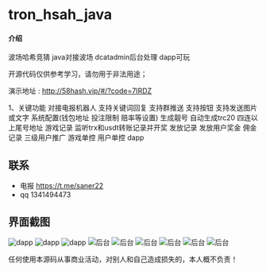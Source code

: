 # tron_hsah_java

#### 介绍
波场哈希竞猜 java对接波场 dcatadmin后台处理 dapp可玩

开源代码仅供参考学习，请勿用于非法用途；

演示地址 : http://58hash.vip/#/?code=7IRDZ

1、关键功能
对接电报机器人
支持关键词回复
支持群推送
支持按钮
支持发送图片或文字
系统配置(钱包地址 投注限制 赔率等设置)
生成靓号 自动生成trc20 四连以上尾号地址
游戏记录 监听trx和usdt转账记录并开奖
发放记录 发放用户奖金
佣金记录 三级用户推广
游戏单控 用户单控
dapp




## 联系

* 电报 https://t.me/saner22
* qq 1341494473



## 界面截图
![dapp](https://file.ruclouds.com//i/2022/04/30/4066gm.png)
![dapp](https://file.ruclouds.com//i/2022/04/30/406bh6.png)
![dapp](https://file.ruclouds.com//i/2022/04/30/141pd96.png)
![后台](https://file.ruclouds.com//i/2022/04/30/405v14.png)
![后台](http://file.ruclouds.com//i/2022/04/30/405r37.png)
![后台](http://file.ruclouds.com//i/2022/04/30/4064zj.png)
![后台](http://file.ruclouds.com//i/2022/04/30/406086.png)
![后台](http://file.ruclouds.com//i/2022/04/30/4061ti.png)
![后台](http://file.ruclouds.com//i/2022/04/30/405yda.png)


任何使用本源码从事商业活动，对别人和自己造成损失的，本人概不负责！


